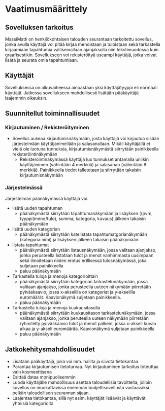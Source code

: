# Vaatimusmäärittely 

## Sovelluksen tarkoitus

MassiMatti on henkilökohtaisen talouden seurantaan tarkoitettu sovellus, jonka avulla käyttäjä voi pitää kirjaa menoistaan ja tuloistaan sekä tarkastella kirjaamiaan tapahtumia valitsemallaan ajanjaksolla niin tekstimuodossa kuin graafisestikin. Sovellukseen voi rekisteröityä useampi käyttäjä, jotka voivat lisätä ja seurata omia tapahtumiaan.

## Käyttäjät

Sovelluksessa on alkuvaiheessa ainoastaan yksi käyttäjätyyppi eli normaali käyttäjä. Jatkossa sovellukseen mahdollisesti lisätään pääkäyttäjä laajemmin oikeuksin.

## Suunnitellut toiminnallisuudet

### Kirjautuminen / Rekisteröityminen

* Sovellus aukeaa kirjautumisnäkymään, josta käyttäjä voi kirjautua sisään järjestelmään käyttäjänimellään ja salasanallaan. Mikäli käyttäjällä ei vielä ole luotuna tunnuksia, kirjautumisnäkymästä siirrytään painikkeella rekisteröintinäkymään 
  * Rekisteröintinäkymässä käyttäjä luo tunnukset antamalla uniikin käyttäjänimen (vähintään 4 merkkiä) ja salasanan (vähintään 8 merkkiä). Painikkeella tiedot talletetaan ja siirrytään takaisin kirjautumisnäkymään
  
### Järjestelmässä

Järjestelmän päänäkymässä käyttäjä voi:
  * lisätä uuden tapahtuman
    * päänäkymästä siirrytään tapahtumanäkymään ja lisäyksen ((pvm, tyyppi(meno/tulo), summa, kategoria, kuvaus) jälkeen takaisin           päänäkymään
  * lisätä uuden kategorian
    * päänäkymästä siirrytään katelistata tapahtumatgorianäkymään (kategoria nimi) ja lisäyksen jälkeen takaisin päänäkymään
  * listata tapahtumat
    * päänäkymästä siirrytään listausnäkymään, jossa valitaan ajanjakso, jonka perusteella listataan tulot ja menot vanhimmasta uusimpaan  sekä ilmoitetaan niiden erotus erillisessä tulosnäkymässä, joka suljetaan painikkeella
    * paluu päänäkymään
  * Tarkastella tuloja ja menoja kategorioittain
    * päänäkymästä siirrytään kategorian tarkastelunäkymään, jossa valitaan ajanjakso, jonka perusteella uuteen näkymään piirretään pylväskaavio, jossa x-akselilla on kategoriat ja y-akselilla euromäärät. Kaavionäkymä suljetaan painikkeella.
    * paluu päänäkymään
 * Tarkastella tuloja ja menoja kuukausitasolla
    * päänäkymästä siirrytään kuukausitason tarkastelunäkymään, jossa valitaan ajanjakso, jonka peruteella uuteen näkymään piirretään ryhmitelty pylväskaavio tulot ja menot palkein, jossa x-akseli kuvaa aikaa ja y-akseli euromäärää. Kaavionäkymä suljetaan painikkeella
    * paluu päänäkymään
    
 ## Jatkokehitysmahdollisuudet
    
   * Lisätään pääkäyttäjä, joka voi mm. hallita ja siivota tietokantaa
   * Parantaa kirjautumisen tietoturvaa. Nyt kirjautuminen tarkoitus toteuttaa vain kosmeettisena
   * Esittää dataa monipuolisemmin
   * Luoda käyttäjälle mahdollisuus asettaa taloudellisia tavoitteita, jolloin sovellus on muokattavissa enemmän budjettisovellusta vastaavaksi pelkän taloudellisen seurannan sijaan.
   * Laajentaa tietokantaa, sillä nyt esim. käyttäjät lisäävät ja käyttävät yhteisiä kategorioita
